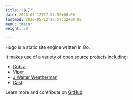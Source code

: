```yaml
---
title: "关于"
date: 2020-05-12T17:57:52+08:00
lastmod: 2020-05-12T17:57:52+08:00
menu: "main"
weight: 50

---
```


Hugo is a static site engine written in Go.


It makes use of a variety of open source projects including:

* [Cobra](https://github.com/spf13/cobra)
* [Viper](https://github.com/spf13/viper)
* [J Walter Weatherman](https://github.com/spf13/jWalterWeatherman)
* [Cast](https://github.com/spf13/cast)

Learn more and contribute on [GitHub](https://github.com/gohugoio).

